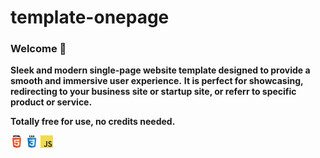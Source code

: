 # template-onepage
<h3 title="welcome"> Welcome 👋</h3>

**Sleek and modern single-page website template designed to provide a smooth and immersive user experience.**
**It is perfect for showcasing, redirecting to your business site or startup site, or referr to specific product or service.**

**Totally free for use, no credits needed.**

<code><img height="20" src="https://raw.githubusercontent.com/github/explore/80688e429a7d4ef2fca1e82350fe8e3517d3494d/topics/html/html.png"></code>
<code><img height="20" src="https://raw.githubusercontent.com/github/explore/80688e429a7d4ef2fca1e82350fe8e3517d3494d/topics/css/css.png"></code>
<code><img height="20" src="https://raw.githubusercontent.com/github/explore/80688e429a7d4ef2fca1e82350fe8e3517d3494d/topics/javascript/javascript.png"></code>
